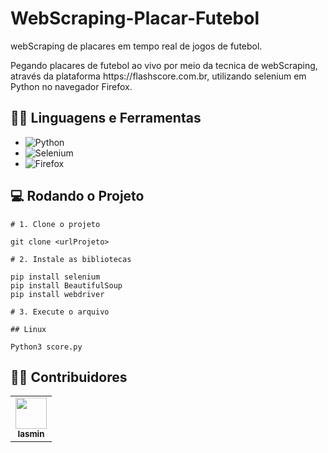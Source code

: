 # WebScraping-Placar-Futebol
webScraping de placares em tempo real de jogos de futebol.
  <p align="left">
Pegando placares de futebol ao vivo por meio da tecnica de webScraping, através da plataforma https://flashscore.com.br, utilizando selenium em Python no navegador Firefox.
  </p>

## :man_mechanic: Linguagens e Ferramentas

- ![Python](https://img.shields.io/badge/Python-FFD43B?style=for-the-badge&logo=python&logoColor=blue)
- ![Selenium](https://img.shields.io/badge/Selenium-77FF33?style=for-the-badge&logo=selenium&logoColor=white)
- ![Firefox](https://img.shields.io/badge/Firefox-E66000?style=for-the-badge&logo=firefox&logoColor=white)

## :computer: Rodando o Projeto

```shell
# 1. Clone o projeto

git clone <urlProjeto>

# 2. Instale as bibliotecas

pip install selenium
pip install BeautifulSoup
pip install webdriver

# 3. Execute o arquivo

## Linux

Python3 score.py
```

## :technologist: Contribuidores

<table>
  <tr>
    <td align="center"><a href="https://github.com/iasminsantosx"><img src="https://avatars.githubusercontent.com/iasminsantosx" width="50px;" alt=""/><br /><sub><b>Iasmin</b></sub></a><br /></td> 
  </tr>
</table>
